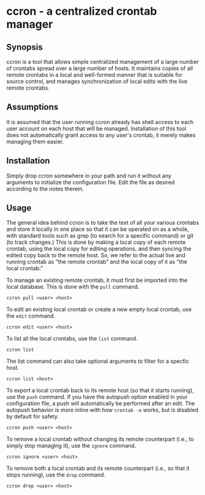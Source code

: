 ccron - a centralized crontab manager
=====================================

Synopsis
--------

ccron is a tool that allows simple centralized management of a large number of crontabs spread over a large number of hosts. It maintains copies of all remote crontabs in a local and well-formed manner that is suitable for source control, and manages synchronization of local edits with the live remote crontabs.

Assumptions
-----------

It is assumed that the user running ccron already has shell access to each user account on each host that will be managed. Installation of this tool does not automatically grant access to any user's crontab, it merely makes managing them easier.

Installation
------------

Simply drop ccron somewhere in your path and run it without any arguments to initialize the configuration file. Edit the file as desired according to the notes therein.

Usage
-----

The general idea behind ccron is to take the text of all your various crontabs and store it locally in one place so that it can be operated on as a whole, with standard tools such as grep (to search for a specific command) or git (to track changes.) This is done by making a local copy of each remote crontab, using the local copy for editing operations, and then syncing the edited copy back to the remote host. So, we refer to the actual live and running crontab as "the remote crontab" and the local copy of it as "the local crontab."

To manage an existing remote crontab, it must first be imported into the local database. This is done with the `pull` command.

    ccron pull <user> <host>

To edit an existing local crontab or create a new empty local crontab, use the `edit` command.

    ccron edit <user> <host>

To list all the local crontabs, use the `list` command.

    ccron list

The list command can also take optional arguments to filter for a specfic host.

    ccron list <host>

To export a local crontab back to its remote host (so that it starts running), use the `push` command. If you have the autopush option enabled in your configuration file, a push will automatically be performed after an edit. The autopush behavior is more inline with how `crontab -e` works, but is disabled by default for safety.

    ccron push <user> <host>

To remove a local crontab without changing its remote counterpart (i.e., to simply stop managing it), use the `ignore` command.

    ccron ignore <user> <host>

To remove both a local crontab and its remote counterpart (i.e., so that it stops running), use the `drop` command.

    ccron drop <user> <host>
